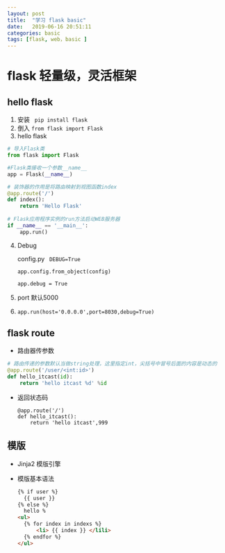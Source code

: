 ```yaml
---
layout: post
title:  "学习 flask basic"
date:   2019-06-16 20:51:11
categories: basic
tags: [flask, web，basic ]
---
```


# flask 轻量级，灵活框架

## hello flask

1. 安装  ` pip install flask`
2. 倒入 `from flask import Flask`
3.  hello flask      

```python
# 导入Flask类
from flask import Flask

#Flask类接收一个参数__name__
app = Flask(__name__)

# 装饰器的作用是将路由映射到视图函数index
@app.route('/')
def index():
    return 'Hello Flask'
    
# Flask应用程序实例的run方法启动WEB服务器
if __name__ == '__main__':
    app.run()
```

4. Debug

   config.py 	` DEBUG=True`

   `app.config.from_object(config)`

   `app.debug = True`

5. port 默认5000

6. ```
   app.run(host='0.0.0.0',port=8030,debug=True)
   ```
## flask route 


- 路由器传参数

```python
# 路由传递的参数默认当做string处理，这里指定int，尖括号中冒号后面的内容是动态的
@app.route('/user/<int:id>')
def hello_itcast(id):
    return 'hello itcast %d' %id
```

- 返回状态码

  ```
  @app.route('/')
  def hello_itcast():
      return 'hello itcast',999
  ```

##  模版

* Jinja2 模版引擎

* 模版基本语法

  

  ```html
  {% if user %}
  	{{ user }}
  {% else %}
  	hello %
  <ul>
  	{% for index in indexs %}
  		<li> {{ index }} </lili>
  	{% endfor %}
  </ul>
  ```

  
